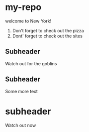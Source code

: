 # my-repo

welcome to New York!

1. Don't forget to check out the pizza
2. Dont' forget to check out the sites

## Subheader

Watch out for the goblins


## Subheader
Some more text

# subheader
Watch out now
